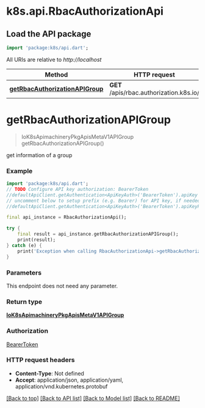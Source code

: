 # k8s.api.RbacAuthorizationApi

## Load the API package
```dart
import 'package:k8s/api.dart';
```

All URIs are relative to *http://localhost*

Method | HTTP request | Description
------------- | ------------- | -------------
[**getRbacAuthorizationAPIGroup**](RbacAuthorizationApi.md#getrbacauthorizationapigroup) | **GET** /apis/rbac.authorization.k8s.io/ | 


# **getRbacAuthorizationAPIGroup**
> IoK8sApimachineryPkgApisMetaV1APIGroup getRbacAuthorizationAPIGroup()



get information of a group

### Example
```dart
import 'package:k8s/api.dart';
// TODO Configure API key authorization: BearerToken
//defaultApiClient.getAuthentication<ApiKeyAuth>('BearerToken').apiKey = 'YOUR_API_KEY';
// uncomment below to setup prefix (e.g. Bearer) for API key, if needed
//defaultApiClient.getAuthentication<ApiKeyAuth>('BearerToken').apiKeyPrefix = 'Bearer';

final api_instance = RbacAuthorizationApi();

try {
    final result = api_instance.getRbacAuthorizationAPIGroup();
    print(result);
} catch (e) {
    print('Exception when calling RbacAuthorizationApi->getRbacAuthorizationAPIGroup: $e\n');
}
```

### Parameters
This endpoint does not need any parameter.

### Return type

[**IoK8sApimachineryPkgApisMetaV1APIGroup**](IoK8sApimachineryPkgApisMetaV1APIGroup.md)

### Authorization

[BearerToken](../README.md#BearerToken)

### HTTP request headers

 - **Content-Type**: Not defined
 - **Accept**: application/json, application/yaml, application/vnd.kubernetes.protobuf

[[Back to top]](#) [[Back to API list]](../README.md#documentation-for-api-endpoints) [[Back to Model list]](../README.md#documentation-for-models) [[Back to README]](../README.md)

